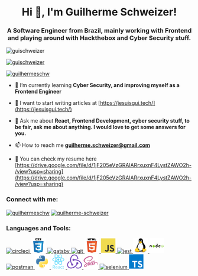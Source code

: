 <h1 align="center">Hi 👋, I'm Guilherme Schweizer!</h1>
<h3 align="center">A Software Engineer from Brazil, mainly working with Frontend and playing around with Hackthebox and Cyber Security stuff.</h3>

<p align="left"> <img src="https://komarev.com/ghpvc/?username=guischweizer&label=Profile%20views&color=b40e0e&style=plastic" alt="guischweizer" /> </p>

<p align="left"> <a href="https://github.com/ryo-ma/github-profile-trophy"><img src="https://github-profile-trophy.vercel.app/?username=guischweizer" alt="guischweizer" /></a> </p>

<p align="left"> <a href="https://twitter.com/guilhermeschw" target="blank"><img src="https://img.shields.io/twitter/follow/guilhermeschw?logo=twitter&style=for-the-badge" alt="guilhermeschw" /></a> </p>

<!-- <p align="justify">
  <a href="https://github.com/Guischweizer/github-readme-stats">
    <img
      height="150"
      src="https://github-readme-stats.vercel.app/api?username=Guischweizer&count_private=true&show_icons=true&custom_title=Github%20Status&show=issues&theme=radical"
    />
  </a>
   <a href="https://github.com/Guischweizer/github-readme-stats">
    <img
      height="150"
      src="https://github-readme-stats.vercel.app/api/top-langs/?username=Guischweizer&layout=compact&theme=radical" />
  </a>  
</p> -->

- 🌱 I’m currently learning **Cyber Security, and improving myself as a Frontend Engineer**

- 📝 I want to start writing articles at [https://jesuisgui.tech/](https://jesuisgui.tech/)

- 💬 Ask me about **React, Frontend Development, cyber security stuff, to be fair, ask me about anything. I would love to get some answers for you.**

- 📫 How to reach me **guilherme.schweizer@gmail.com**

- 📄 You can check my resume here [https://drive.google.com/file/d/1jF205eVzGRAlARrxuxnF4LystZAWO2h-/view?usp=sharing](https://drive.google.com/file/d/1jF205eVzGRAlARrxuxnF4LystZAWO2h-/view?usp=sharing)

<h3 align="left">Connect with me:</h3>
<p align="left">
<a href="https://twitter.com/guilhermeschw" target="blank"><img align="center" src="https://raw.githubusercontent.com/rahuldkjain/github-profile-readme-generator/master/src/images/icons/Social/twitter.svg" alt="guilhermeschw" height="30" width="40" /></a>
<a href="https://linkedin.com/in/guilherme-schweizer" target="blank"><img align="center" src="https://raw.githubusercontent.com/rahuldkjain/github-profile-readme-generator/master/src/images/icons/Social/linked-in-alt.svg" alt="guilherme-schweizer" height="30" width="40" /></a>
</p>

<h3 align="left">Languages and Tools:</h3>
<p align="left"> <a href="https://circleci.com" target="_blank" rel="noreferrer"> <img src="https://www.vectorlogo.zone/logos/circleci/circleci-icon.svg" alt="circleci" width="40" height="40"/> </a> <a href="https://www.w3schools.com/css/" target="_blank" rel="noreferrer"> <img src="https://raw.githubusercontent.com/devicons/devicon/master/icons/css3/css3-original-wordmark.svg" alt="css3" width="40" height="40"/> </a> <a href="https://www.gatsbyjs.com/" target="_blank" rel="noreferrer"> <img src="https://www.vectorlogo.zone/logos/gatsbyjs/gatsbyjs-icon.svg" alt="gatsby" width="40" height="40"/> </a> <a href="https://git-scm.com/" target="_blank" rel="noreferrer"> <img src="https://www.vectorlogo.zone/logos/git-scm/git-scm-icon.svg" alt="git" width="40" height="40"/> </a> <a href="https://www.w3.org/html/" target="_blank" rel="noreferrer"> <img src="https://raw.githubusercontent.com/devicons/devicon/master/icons/html5/html5-original-wordmark.svg" alt="html5" width="40" height="40"/> </a> <a href="https://developer.mozilla.org/en-US/docs/Web/JavaScript" target="_blank" rel="noreferrer"> <img src="https://raw.githubusercontent.com/devicons/devicon/master/icons/javascript/javascript-original.svg" alt="javascript" width="40" height="40"/> </a> <a href="https://jestjs.io" target="_blank" rel="noreferrer"> <img src="https://www.vectorlogo.zone/logos/jestjsio/jestjsio-icon.svg" alt="jest" width="40" height="40"/> </a> <a href="https://www.linux.org/" target="_blank" rel="noreferrer"> <img src="https://raw.githubusercontent.com/devicons/devicon/master/icons/linux/linux-original.svg" alt="linux" width="40" height="40"/> </a> <a href="https://nodejs.org" target="_blank" rel="noreferrer"> <img src="https://raw.githubusercontent.com/devicons/devicon/master/icons/nodejs/nodejs-original-wordmark.svg" alt="nodejs" width="40" height="40"/> </a> <a href="https://postman.com" target="_blank" rel="noreferrer"> <img src="https://www.vectorlogo.zone/logos/getpostman/getpostman-icon.svg" alt="postman" width="40" height="40"/> </a> <a href="https://www.python.org" target="_blank" rel="noreferrer"> <img src="https://raw.githubusercontent.com/devicons/devicon/master/icons/python/python-original.svg" alt="python" width="40" height="40"/> </a> <a href="https://reactjs.org/" target="_blank" rel="noreferrer"> <img src="https://raw.githubusercontent.com/devicons/devicon/master/icons/react/react-original-wordmark.svg" alt="react" width="40" height="40"/> </a> <a href="https://redux.js.org" target="_blank" rel="noreferrer"> <img src="https://raw.githubusercontent.com/devicons/devicon/master/icons/redux/redux-original.svg" alt="redux" width="40" height="40"/> </a> <a href="https://sass-lang.com" target="_blank" rel="noreferrer"> <img src="https://raw.githubusercontent.com/devicons/devicon/master/icons/sass/sass-original.svg" alt="sass" width="40" height="40"/> </a> <a href="https://www.selenium.dev" target="_blank" rel="noreferrer"> <img src="https://raw.githubusercontent.com/detain/svg-logos/780f25886640cef088af994181646db2f6b1a3f8/svg/selenium-logo.svg" alt="selenium" width="40" height="40"/> </a> <a href="https://www.typescriptlang.org/" target="_blank" rel="noreferrer"> <img src="https://raw.githubusercontent.com/devicons/devicon/master/icons/typescript/typescript-original.svg" alt="typescript" width="40" height="40"/> </a> </p>


